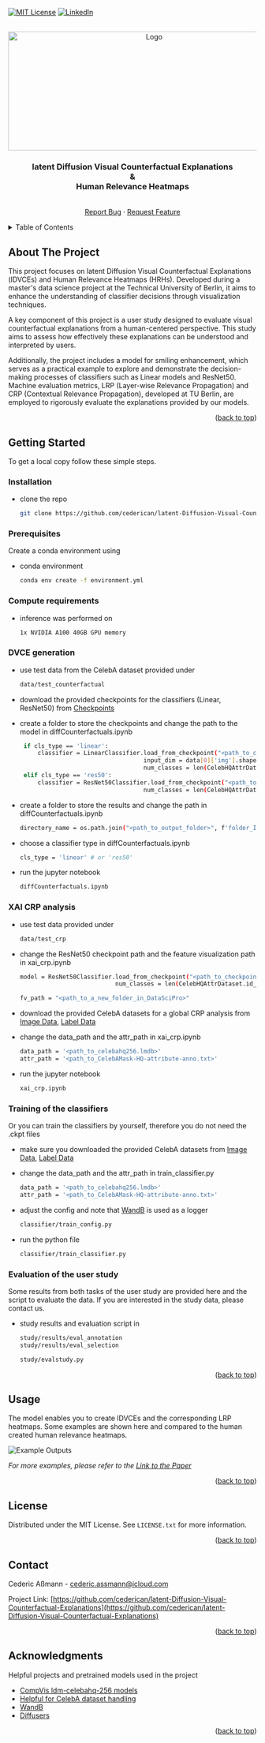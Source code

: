 <!-- Improved compatibility of back to top link: See: https://github.com/othneildrew/Best-README-Template/pull/73 -->
<a id="readme-top"></a>
<!--
*** Thanks for checking out the Best-README-Template. If you have a suggestion
*** that would make this better, please fork the repo and create a pull request
*** or simply open an issue with the tag "enhancement".
*** Don't forget to give the project a star!
*** Thanks again! Now go create something AMAZING! :D
-->



<!-- PROJECT SHIELDS -->
<!--
*** I'm using markdown "reference style" links for readability.
*** Reference links are enclosed in brackets [ ] instead of parentheses ( ).
*** See the bottom of this document for the declaration of the reference variables
*** for contributors-url, forks-url, etc. This is an optional, concise syntax you may use.
*** https://www.markdownguide.org/basic-syntax/#reference-style-links
-->
[![MIT License][license-shield]][license-url]
[![LinkedIn][linkedin-shield]][linkedin-url]



<!-- PROJECT LOGO -->
<br />
<div align="center">
  <a href="https://github.com/othneildrew/Best-README-Template">
    <img src="logos/headlineImage.png" alt="Logo" width="576" height="241">
  </a>

  <h3 align="center">latent Diffusion Visual Counterfactual Explanations <br> & <br> Human Relevance Heatmaps</h3>

  <p align="center">
    <br />
    <a href="https://github.com/cederican/DataSciPro/issues">Report Bug</a>
    ·
    <a href="https://github.com/cederican/DataSciPro/issues">Request Feature</a>
  </p>
</div>



<!-- TABLE OF CONTENTS -->
<details>
  <summary>Table of Contents</summary>
  <ol>
    <li>
      <a href="#about-the-project">About The Project</a>
      </ul>
    </li>
    <li>
      <a href="#getting-started">Getting Started</a>
      <ul>
        <li><a href="#prerequisites">Prerequisites</a></li>
        <li><a href="#installation">Installation</a></li>
        <li><a href="#compute-requirements">Compute requirements</a></li>
        <li><a href="#dvce-generation">DVCE generation</a></li>
        <li><a href="#xai-crp-analysis">XAI CRP analysis</a></li>
        <li><a href="#training-of-the-classifiers">Training of the classifiers</a></li>
        <li><a href="#evaluation-of-the-user-study">Evaluation of the user study</a></li>
      </ul>
    </li>
    <li><a href="#usage">Usage</a></li>
    <li><a href="#license">License</a></li>
    <li><a href="#contact">Contact</a></li>
    <li><a href="#acknowledgments">Acknowledgments</a></li>
  </ol>
</details>



<!-- ABOUT THE PROJECT -->
## About The Project

This project focuses on latent Diffusion Visual Counterfactual Explanations (lDVCEs) and Human Relevance Heatmaps (HRHs). Developed during a master's data science project at the Technical University of Berlin, it aims to enhance the understanding of classifier decisions through visualization techniques.

A key component of this project is a user study designed to evaluate visual counterfactual explanations from a human-centered perspective. This study aims to assess how effectively these explanations can be understood and interpreted by users.

Additionally, the project includes a model for smiling enhancement, which serves as a practical example to explore and demonstrate the decision-making processes of classifiers such as Linear models and ResNet50. Machine evaluation metrics, LRP (Layer-wise Relevance Propagation) and CRP (Contextual Relevance Propagation), developed at TU Berlin, are employed to rigorously evaluate the explanations provided by our models.

<p align="right">(<a href="#readme-top">back to top</a>)</p>


<!-- GETTING STARTED -->
## Getting Started

To get a local copy follow these simple steps.

### Installation

* clone the repo
   ```sh
   git clone https://github.com/cederican/latent-Diffusion-Visual-Counterfactual-Explanations.git
   ```

### Prerequisites

Create a conda environment using 
* conda environment
  ```sh
  conda env create -f environment.yml
  ```

### Compute requirements

* inference was performed on
   ```sh
   1x NVIDIA A100 40GB GPU memory
   ```

### DVCE generation

* use test data from the CelebA dataset provided under
   ```sh
   data/test_counterfactual
   ```

* download the provided checkpoints for the classifiers (Linear, ResNet50)
from [Checkpoints](https://tubcloud.tu-berlin.de/s/iWoFaXpzzkrXJQF)

* create a folder to store the checkpoints and change the path to the model in diffCounterfactuals.ipynb
   ```sh
    if cls_type == 'linear':    
        classifier = LinearClassifier.load_from_checkpoint("<path_to_checkpoint_file>",
                                      input_dim = data[0]['img'].shape,
                                      num_classes = len(CelebHQAttrDataset.id_to_cls))
    elif cls_type == 'res50':
        classifier = ResNet50Classifier.load_from_checkpoint("<path_to_checkpoint_file>",
                                      num_classes = len(CelebHQAttrDataset.id_to_cls))
   ```

* create a folder to store the results and change the path in diffCounterfactuals.ipynb
   ```sh
   directory_name = os.path.join("<path_to_output_folder>", f'folder_IMG_{img_index}')
   ```

* choose a classifier type in diffCounterfactuals.ipynb
   ```sh
   cls_type = 'linear' # or 'res50'
   ```

* run the jupyter notebook
   ```sh
   diffCounterfactuals.ipynb
   ```

### XAI CRP analysis

* use test data provided under
   ```sh
   data/test_crp
   ```

* change the ResNet50 checkpoint path and the feature visualization path in xai_crp.ipynb
   ```sh
  model = ResNet50Classifier.load_from_checkpoint("<path_to_checkpoint_file>",
                              num_classes = len(CelebHQAttrDataset.id_to_cls)) 

  fv_path = "<path_to_a_new_folder_in_DataSciPro>"  
   ```

* download the provided CelebA datasets for a global CRP analysis from [Image Data](https://tubcloud.tu-berlin.de/s/sjMbBqHMPPJfExg), [Label Data](https://tubcloud.tu-berlin.de/s/zNnJDzwFTCYPx49)

* change the data_path and the attr_path in xai_crp.ipynb
   ```sh
   data_path = '<path_to_celebahq256.lmdb>'
   attr_path = '<path_to_CelebAMask-HQ-attribute-anno.txt>'
   ```

* run the jupyter notebook
   ```sh
   xai_crp.ipynb
   ```

### Training of the classifiers

Or you can train the classifiers by yourself, therefore you do not need the .ckpt files

* make sure you downloaded the provided CelebA datasets from [Image Data](https://tubcloud.tu-berlin.de/s/sjMbBqHMPPJfExg), [Label Data](https://tubcloud.tu-berlin.de/s/zNnJDzwFTCYPx49)

* change the data_path and the attr_path in train_classifier.py
   ```sh
   data_path = '<path_to_celebahq256.lmdb>'
   attr_path = '<path_to_CelebAMask-HQ-attribute-anno.txt>'
   ```

* adjust the config and note that [WandB](https://wandb.ai/site) is used as a logger
   ```sh
   classifier/train_config.py
   ```

* run the python file
   ```sh
   classifier/train_classifier.py
   ```

### Evaluation of the user study

Some results from both tasks of the user study are provided here and the script to evaluate the data. If you are interested in the study data, please contact us.

* study results and evaluation script in
   ```sh
   study/results/eval_annotation
   study/results/eval_selection

   study/evalstudy.py
   ```



<p align="right">(<a href="#readme-top">back to top</a>)</p>



<!-- USAGE EXAMPLES -->
## Usage

The model enables you to create lDVCEs and the corresponding LRP heatmaps. Some examples are shown here and compared to the human created human relevance heatmaps.

![Example Outputs](logos/usage_images.png)

_For more examples, please refer to the [Link to the Paper](https://example.com)_

<p align="right">(<a href="#readme-top">back to top</a>)</p>



<!-- LICENSE -->
## License

Distributed under the MIT License. See `LICENSE.txt` for more information.

<p align="right">(<a href="#readme-top">back to top</a>)</p>



<!-- CONTACT -->
## Contact

Cederic Aßmann - cederic.assmann@icloud.com

Project Link: [https://github.com/cederican/latent-Diffusion-Visual-Counterfactual-Explanations](https://github.com/cederican/latent-Diffusion-Visual-Counterfactual-Explanations)

<p align="right">(<a href="#readme-top">back to top</a>)</p>



<!-- ACKNOWLEDGMENTS -->
## Acknowledgments

Helpful projects and pretrained models used in the project

* [CompVis ldm-celebahq-256 models](https://huggingface.co/CompVis/ldm-celebahq-256)
* [Helpful for CelebA dataset handling](https://github.com/phizaz/diffae)
* [WandB](https://wandb.ai/site)
* [Diffusers](https://huggingface.co/docs/diffusers/index)

<p align="right">(<a href="#readme-top">back to top</a>)</p>



<!-- MARKDOWN LINKS & IMAGES -->
<!-- https://www.markdownguide.org/basic-syntax/#reference-style-links -->
[license-shield]: https://img.shields.io/github/license/othneildrew/Best-README-Template.svg?style=for-the-badge
[license-url]: LICENSE.txt
[linkedin-shield]: https://img.shields.io/badge/-LinkedIn-black.svg?style=for-the-badge&logo=linkedin&colorB=555
[linkedin-url]: https://www.linkedin.com/in/cederic-aßmann-41904322b/
